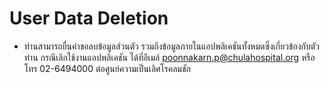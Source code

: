 # User Data Deletion
- ท่านสามารถยื่นคำขอลบข้อมูลส่วนตัว รวมถึงข้อมูลภายในแอปพลิเคชันทั้งหมดซึ่งเกี่ยวข้องกับตัวท่าน กรณีเลิกใช้งานแอปพลิเคชัน ได้ที่อีเมล์ poonnakarn.p@chulahospital.org หรือโทร 02-6494000 ต่อศูนย์ความเป็นเลิศโรคลมชัก